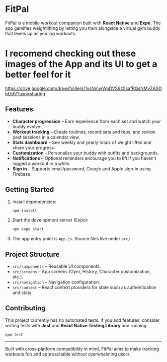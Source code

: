 # FitPal

FitPal is a mobile workout companion built with **React Native** and **Expo**. The app gamifies weightlifting by letting you train alongside a virtual gym buddy that levels up as you log workouts.


# I recomend checking out these images of the App and its UI to get a better feel for it

https://drive.google.com/drive/folders/1vsNmwWpDVS9z5safRQsNMvZAXI1bLIdV?usp=sharing


## Features

- **Character progression** – Earn experience from each set and watch your buddy evolve.
- **Workout tracking** – Create routines, record sets and reps, and review past sessions in a calendar view.
- **Stats dashboard** – See weekly and yearly totals of weight lifted and share your progress.
- **Customization** – Personalize your buddy with outfits and backgrounds.
- **Notifications** – Optional reminders encourage you to lift if you haven’t logged a workout in a while.
- **Sign in** – Supports email/password, Google and Apple sign‑in using Firebase.

## Getting Started

1. Install dependencies:
   ```bash
   npm install
   ```
2. Start the development server (Expo):
   ```bash
   npx expo start
   ```
3. The app entry point is `App.js`. Source files live under `src/`.

## Project Structure

- `src/components` – Reusable UI components.
- `src/screens` – App screens (Gym, History, Character customization, etc.).
- `src/navigation` – Navigation configuration.
- `src/context` – React context providers for state such as authentication and stats.

## Contributing

This project currently has no automated tests. If you add features, consider writing tests with **Jest** and **React Native Testing Library** and running:

```bash
npm test
```

---
Built with cross‑platform compatibility in mind, FitPal aims to make tracking workouts fun and approachable without overwhelming users.
